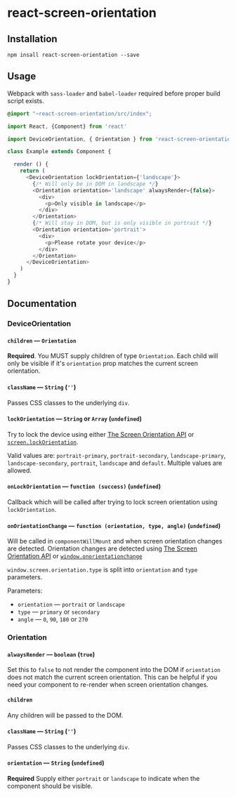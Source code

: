 react-screen-orientation
========================

Installation
------------

`npm insall react-screen-orientation --save`

Usage
-----

Webpack with `sass-loader` and `babel-loader` required before proper build script exists.

```scss
@import "~react-screen-orientation/src/index";
```

```javascript
import React, {Component} from 'react'

import DeviceOrientation, { Orientation } from 'react-screen-orientation'

class Example extends Component {

  render () {
    return (
      <DeviceOrientation lockOrientation={'landscape'}>
        {/* Will only be in DOM in landscape */}
        <Orientation orientation='landscape' alwaysRender={false}>
          <div>
            <p>Only visible in landscape</p>
          </div>
        </Orientation>
        {/* Will stay in DOM, but is only visible in portrait */}
        <Orientation orientation='portrait'>
          <div>
            <p>Please rotate your device</p>
          </div>
        </Orientation>
      </DeviceOrientation>
    )
  }
}
```

Documentation
-------------

### DeviceOrientation

#### `children` &mdash; `Orientation`

**Required**. You MUST supply children of type `Orientation`. Each child will only be visible if it's `orientation` prop matches the current screen orientation.

#### `className` &mdash; `String` (`''`)

Passes CSS classes to the underlying `div`.

#### `lockOrientation` &mdash; `String` or `Array` (`undefined`)

Try to lock the device using either [The Screen Orientation API][screen-orientation] or [`screen.lockOrientation`][lockOrientation].

Valid values are: `portrait-primary`, `portrait-secondary`, `landscape-primary`, `landscape-secondary`, `portrait`, `landscape` and `default`. Multiple values are allowed.

#### `onLockOrientation` &mdash; `function (success)` (`undefined`)

Callback which will be called after trying to lock screen orientation using `lockOrientation`.

#### `onOrientationChange` &mdash; `function (orientation, type, angle)` (`undefined`)

Will be called in `componentWillMount` and when screen orientation changes are detected. Orientation changes are detected using [The Screen Orientation API][screen-orientation] or [`window.onorientationchange`][orientationchange]

`window.screen.orientation.type` is split into `orientation` and `type` parameters.

Parameters:
 * `orientation` &mdash; `portrait` or `landscape`
 * `type` &mdash; `primary` or `secondary`
 * `angle` &mdash; `0`, `90`, `180` or `270`

### Orientation

#### `alwaysRender` &mdash; `boolean` (`true`)

Set this to `false` to not render the component into the DOM if `orientation` does not match the current screen orientation. This can be helpful if you need your component to re-render when screen orientation changes.

#### `children`

Any children will be passed to the DOM.

#### `className` &mdash; `String` (`''`)

Passes CSS classes to the underlying `div`.

#### `orientation` &mdash; `String` (`undefined`)

**Required** Supply either `portrait` or `landscape` to indicate when the component should be visible.



[lockOrientation]: https://developer.mozilla.org/en-US/docs/Web/API/screen/lockOrientation
[screen-orientation]: https://www.w3.org/TR/screen-orientation/
[orientationchange]: https://developer.mozilla.org/en-US/docs/Web/Events/orientationchange
